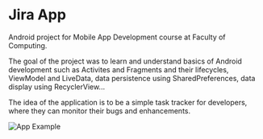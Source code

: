 # Jira App

Android project for Mobile App Development course at Faculty of Computing.

The goal of the project was to learn and understand basics of Android development such as Activites and Fragments and their lifecycles, ViewModel and LiveData, data persistence using SharedPreferences, data display using RecyclerView...

The idea of the application is to be a simple task tracker for developers, where they can monitor their bugs and enhancements.

![App Example](app/screenshots/screenshot.png?raw=true "Title")
